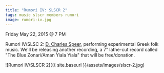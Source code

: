 ```yaml
---
title: "Rumori IV: SLSCR 2"
tags: music slscr members rumori
image: rumori-iv.jpg
---
```


Friday May 22, 2015 @ 7 PM

Rumori IV/SLSC 2: [D. Charles Speer](http://www.thrilljockey.com/thrill/D-Charles-Speer/Arghiledes#.VVDs9vBQsSY),
performing experimental Greek folk music. We'll be releasing another recording,
a 7" lathe-cut record called "The Blue Zonari/Aman Yiala Yiala" that will be
free/donation.

![Rumori IV/SLSCR 2]({{ site.baseurl }}/assets/images/slscr-2.jpg)
